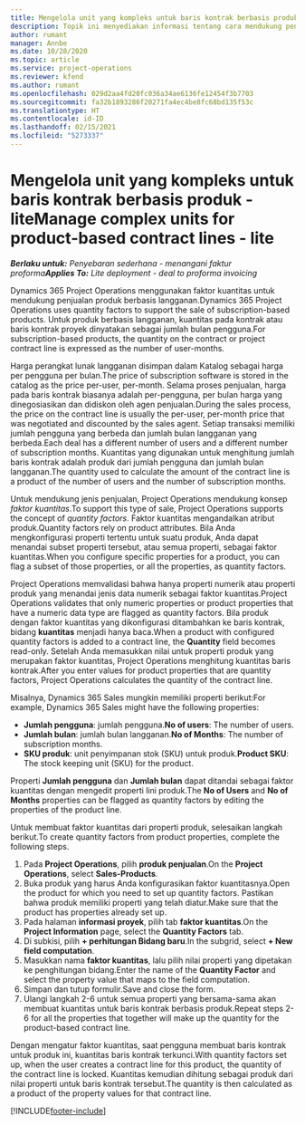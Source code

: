 ```yaml
---
title: Mengelola unit yang kompleks untuk baris kontrak berbasis produk - lite
description: Topik ini menyediakan informasi tentang cara mendukung penjualan produk berbasis langganan.
author: rumant
manager: Annbe
ms.date: 10/28/2020
ms.topic: article
ms.service: project-operations
ms.reviewer: kfend
ms.author: rumant
ms.openlocfilehash: 029d2aa4fd20fc036a34ae6136fe12454f3b7703
ms.sourcegitcommit: fa32b1893286f20271fa4ec4be8fc68bd135f53c
ms.translationtype: HT
ms.contentlocale: id-ID
ms.lasthandoff: 02/15/2021
ms.locfileid: "5273337"
---
```

# <a name="manage-complex-units-for-product-based-contract-lines---lite"></a><span data-ttu-id="0b755-103">Mengelola unit yang kompleks untuk baris kontrak berbasis produk - lite</span><span class="sxs-lookup"><span data-stu-id="0b755-103">Manage complex units for product-based contract lines - lite</span></span>

<span data-ttu-id="0b755-104">_**Berlaku untuk:** Penyebaran sederhana - menangani faktur proforma_</span><span class="sxs-lookup"><span data-stu-id="0b755-104">_**Applies To:** Lite deployment - deal to proforma invoicing_</span></span>

<span data-ttu-id="0b755-105">Dynamics 365 Project Operations menggunakan faktor kuantitas untuk mendukung penjualan produk berbasis langganan.</span><span class="sxs-lookup"><span data-stu-id="0b755-105">Dynamics 365 Project Operations uses quantity factors to support the sale of subscription-based products.</span></span> <span data-ttu-id="0b755-106">Untuk produk berbasis langganan, kuantitas pada kontrak atau baris kontrak proyek dinyatakan sebagai jumlah bulan pengguna.</span><span class="sxs-lookup"><span data-stu-id="0b755-106">For subscription-based products, the quantity on the contract or project contract line is expressed as the number of user-months.</span></span>

<span data-ttu-id="0b755-107">Harga perangkat lunak langganan disimpan dalam Katalog sebagai harga per pengguna per bulan.</span><span class="sxs-lookup"><span data-stu-id="0b755-107">The price of subscription software is stored in the catalog as the price per-user, per-month.</span></span> <span data-ttu-id="0b755-108">Selama proses penjualan, harga pada baris kontrak biasanya adalah per-pengguna, per bulan harga yang dinegosiasikan dan didiskon oleh agen penjualan.</span><span class="sxs-lookup"><span data-stu-id="0b755-108">During the sales process, the price on the contract line is usually the per-user, per-month price that was negotiated and discounted by the sales agent.</span></span> <span data-ttu-id="0b755-109">Setiap transaksi memiliki jumlah pengguna yang berbeda dan jumlah bulan langganan yang berbeda.</span><span class="sxs-lookup"><span data-stu-id="0b755-109">Each deal has a different number of users and a different number of subscription months.</span></span> <span data-ttu-id="0b755-110">Kuantitas yang digunakan untuk menghitung jumlah baris kontrak adalah produk dari jumlah pengguna dan jumlah bulan langganan.</span><span class="sxs-lookup"><span data-stu-id="0b755-110">The quantity used to calculate the amount of the contract line is a product of the number of users and the number of subscription months.</span></span>

<span data-ttu-id="0b755-111">Untuk mendukung jenis penjualan, Project Operations mendukung konsep *faktor kuantitas*.</span><span class="sxs-lookup"><span data-stu-id="0b755-111">To support this type of sale, Project Operations supports the concept of *quantity factors*.</span></span> <span data-ttu-id="0b755-112">Faktor kuantitas mengandalkan atribut produk.</span><span class="sxs-lookup"><span data-stu-id="0b755-112">Quantity factors rely on product attributes.</span></span> <span data-ttu-id="0b755-113">Bila Anda mengkonfigurasi properti tertentu untuk suatu produk, Anda dapat menandai subset properti tersebut, atau semua properti, sebagai faktor kuantitas.</span><span class="sxs-lookup"><span data-stu-id="0b755-113">When you configure specific properties for a product, you can flag a subset of those properties, or all the properties, as quantity factors.</span></span>

<span data-ttu-id="0b755-114">Project Operations memvalidasi bahwa hanya properti numerik atau properti produk yang menandai jenis data numerik sebagai faktor kuantitas.</span><span class="sxs-lookup"><span data-stu-id="0b755-114">Project Operations validates that only numeric properties or product properties that have a numeric data type are flagged as quantity factors.</span></span> <span data-ttu-id="0b755-115">Bila produk dengan faktor kuantitas yang dikonfigurasi ditambahkan ke baris kontrak, bidang **kuantitas** menjadi hanya baca.</span><span class="sxs-lookup"><span data-stu-id="0b755-115">When a product with configured quantity factors is added to a contract line, the **Quantity** field  becomes read-only.</span></span> <span data-ttu-id="0b755-116">Setelah Anda memasukkan nilai untuk properti produk yang merupakan faktor kuantitas, Project Operations menghitung kuantitas baris kontrak.</span><span class="sxs-lookup"><span data-stu-id="0b755-116">After you enter values for product properties that are quantity factors, Project Operations calculates the quantity of the contract line.</span></span>

<span data-ttu-id="0b755-117">Misalnya, Dynamics 365 Sales mungkin memiliki properti berikut:</span><span class="sxs-lookup"><span data-stu-id="0b755-117">For example, Dynamics 365 Sales might have the following properties:</span></span>

- <span data-ttu-id="0b755-118">**Jumlah pengguna**: jumlah pengguna.</span><span class="sxs-lookup"><span data-stu-id="0b755-118">**No of users**: The number of users.</span></span>
- <span data-ttu-id="0b755-119">**Jumlah bulan**: jumlah bulan langganan.</span><span class="sxs-lookup"><span data-stu-id="0b755-119">**No of Months**: The number of subscription months.</span></span>
- <span data-ttu-id="0b755-120">**SKU produk**: unit penyimpanan stok (SKU) untuk produk.</span><span class="sxs-lookup"><span data-stu-id="0b755-120">**Product SKU**: The stock keeping unit (SKU) for the product.</span></span>

<span data-ttu-id="0b755-121">Properti **Jumlah pengguna** dan **Jumlah bulan** dapat ditandai sebagai faktor kuantitas dengan mengedit properti lini produk.</span><span class="sxs-lookup"><span data-stu-id="0b755-121">The **No of Users** and **No of Months** properties can be flagged as quantity factors by editing the properties of the product line.</span></span>

<span data-ttu-id="0b755-122">Untuk membuat faktor kuantitas dari properti produk, selesaikan langkah berikut.</span><span class="sxs-lookup"><span data-stu-id="0b755-122">To create quantity factors from product properties, complete the following steps.</span></span>

1. <span data-ttu-id="0b755-123">Pada **Project Operations**, pilih **produk penjualan**.</span><span class="sxs-lookup"><span data-stu-id="0b755-123">On the **Project Operations**, select **Sales-Products**.</span></span>
2. <span data-ttu-id="0b755-124">Buka produk yang harus Anda konfigurasikan faktor kuantitasnya.</span><span class="sxs-lookup"><span data-stu-id="0b755-124">Open the product for which you need to set up quantity factors.</span></span> <span data-ttu-id="0b755-125">Pastikan bahwa produk memiliki properti yang telah diatur.</span><span class="sxs-lookup"><span data-stu-id="0b755-125">Make sure that the product has properties already set up.</span></span>
3. <span data-ttu-id="0b755-126">Pada halaman **informasi proyek**, pilih tab **faktor kuantitas**.</span><span class="sxs-lookup"><span data-stu-id="0b755-126">On the **Project Information** page, select the **Quantity Factors** tab.</span></span>
4. <span data-ttu-id="0b755-127">Di subkisi, pilih **+ perhitungan Bidang baru**.</span><span class="sxs-lookup"><span data-stu-id="0b755-127">In the subgrid, select **+ New field computation**.</span></span>
5. <span data-ttu-id="0b755-128">Masukkan nama **faktor kuantitas**, lalu pilih nilai properti yang dipetakan ke penghitungan bidang.</span><span class="sxs-lookup"><span data-stu-id="0b755-128">Enter the name of the **Quantity Factor** and select the property value that maps to the field computation.</span></span>
6. <span data-ttu-id="0b755-129">Simpan dan tutup formulir.</span><span class="sxs-lookup"><span data-stu-id="0b755-129">Save and close the form.</span></span>
7. <span data-ttu-id="0b755-130">Ulangi langkah 2-6 untuk semua properti yang bersama-sama akan membuat kuantitas untuk baris kontrak berbasis produk.</span><span class="sxs-lookup"><span data-stu-id="0b755-130">Repeat steps 2-6 for all the properties that together will make up the quantity for the product-based contract line.</span></span>

<span data-ttu-id="0b755-131">Dengan mengatur faktor kuantitas, saat pengguna membuat baris kontrak untuk produk ini, kuantitas baris kontrak terkunci.</span><span class="sxs-lookup"><span data-stu-id="0b755-131">With quantity factors set up, when the user creates a contract line for this product, the quantity of the contract line is locked.</span></span> <span data-ttu-id="0b755-132">Kuantitas kemudian dihitung sebagai produk dari nilai properti untuk baris kontrak tersebut.</span><span class="sxs-lookup"><span data-stu-id="0b755-132">The quantity is then calculated as a product of the property values for that contract line.</span></span>


[!INCLUDE[footer-include](../../includes/footer-banner.md)]